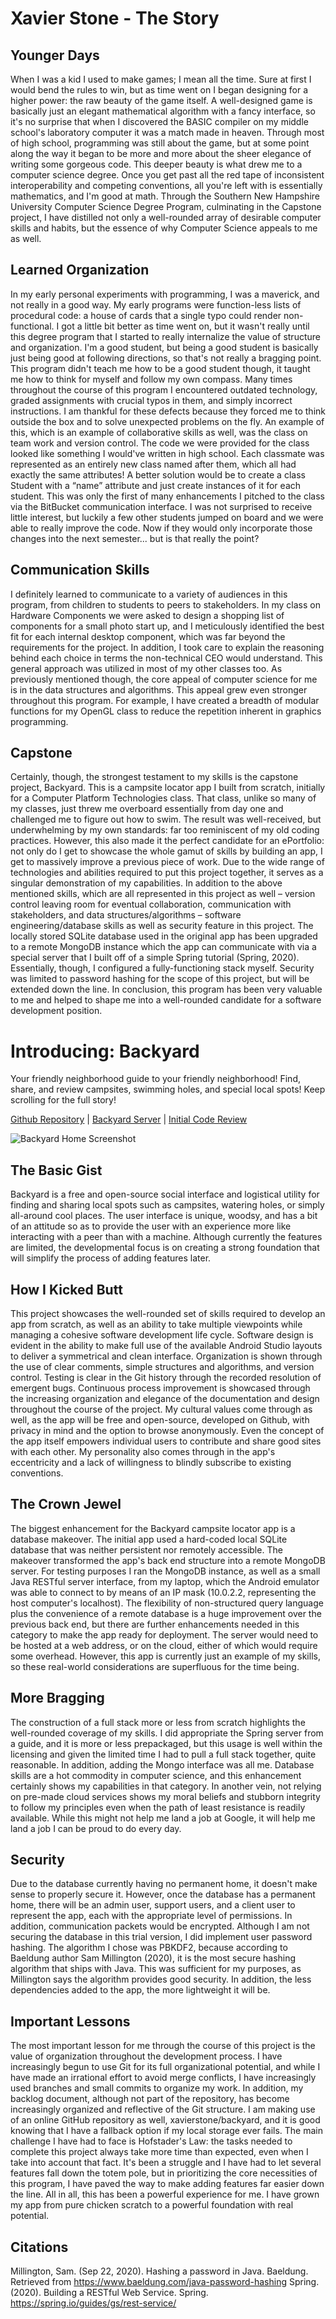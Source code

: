 # Xavier Stone - The Story

## Younger Days
   When I was a kid I used to make games; I mean all the time. Sure at first I would bend the rules to win, but as time went on I began designing for a higher power: the raw beauty of the game itself. A well-designed game is basically just an elegant mathematical algorithm with a fancy interface, so it's no surprise that when I discovered the BASIC compiler on my middle school's laboratory computer it was a match made in heaven. Through most of high school, programming was still about the game, but at some point along the way it began to be more and more about the sheer elegance of writing some gorgeous code. This deeper beauty is what drew me to a computer science degree. Once you get past all the red tape of inconsistent interoperability and competing conventions, all you're left with is essentially mathematics, and I'm good at math. Through the Southern New Hampshire University Computer Science Degree Program, culminating in the Capstone project, I have distilled not only a well-rounded array of desirable computer skills and habits, but the essence of why Computer Science appeals to me as well.

## Learned Organization
In my early personal experiments with programming, I was a maverick, and not really in a good way. My early programs were function-less lists of procedural code: a house of cards that a single typo could render non-functional. I got a little bit better as time went on, but it wasn't really until this degree program that I started to really internalize the value of structure and organization. I'm a good student, but being a good student is basically just being good at following directions, so that's not really a bragging point. This program didn't teach me how to be a good student though, it taught me how to think for myself and follow my own compass. Many times throughout the course of this program I encountered outdated technology, graded assignments with crucial typos in them, and simply incorrect instructions. I am thankful for these defects because they forced me to think outside the box and to solve unexpected problems on the fly. An example of this, which is an example of collaborative skills as well, was the class on team work and version control. The code we were provided for the class looked like something I would've written in high school. Each classmate was represented as an entirely new class named after them, which all had exactly the same attributes! A better solution would be to create a class Student with a “name” attribute and just create instances of it for each student. This was only the first of many enhancements I pitched to the class via the BitBucket communication interface. I was not surprised to receive little interest, but luckily a few other students jumped on board and we were able to really improve the code. Now if they would only incorporate those changes into the next semester... but is that really the point?

## Communication Skills
I definitely learned to communicate to a variety of audiences in this program, from children to students to peers to stakeholders. In my class on Hardware Components we were asked to design a shopping list of components for a small photo start up, and I meticulously identified the best fit for each internal desktop component, which was far beyond the requirements for the project. In addition, I took care to explain the reasoning behind each choice in terms the non-technical CEO would understand. This general approach was utilized in most of my other classes too. As previously mentioned though, the core appeal of computer science for me is in the data structures and algorithms. This appeal grew even stronger throughout this program. For example, I have created a breadth of modular functions for my OpenGL class to reduce the repetition inherent in graphics programming.

## Capstone
Certainly, though, the strongest testament to my skills is the capstone project, Backyard. This is a campsite locator app I built from scratch, initially for a Computer Platform Technologies class. That class, unlike so many of my classes, just threw me overboard essentially from day one and challenged me to figure out how to swim. The result was well-received, but underwhelming by my own standards: far too reminiscent of my old coding practices. However, this also made it the perfect candidate for an ePortfolio: not only do I get to showcase the whole gamut of skills by building an app, I get to massively improve a previous piece of work. Due to the wide range of technologies and abilities required to put this project together, it serves as a singular demonstration of my capabilities. In addition to the above mentioned skills, which are all represented in this project as well – version control leaving room for eventual collaboration, communication with stakeholders, and data structures/algorithms – software engineering/database skills as well as security feature in this project. The locally stored SQLite database used in the original app has been upgraded to a remote MongoDB instance which the app can communicate with via a special server that I built off of a simple Spring tutorial (Spring, 2020). Essentially, though, I configured a fully-functioning stack myself. Security was limited to password hashing for the scope of this project, but will be extended down the line. In conclusion, this program has been very valuable to me and helped to shape me into a well-rounded candidate for a software development position.

# Introducing: Backyard
Your friendly neighborhood guide to your friendly neighborhood!
Find, share, and review campsites, swimming holes, and special local spots!
Keep scrolling for the full story!

[Github Repository](https://github.com/xavierstone/backyard)  |  [Backyard Server](https://github.com/xavierstone/backyard_server)  |  [Initial Code Review](https://youtu.be/XGgiA1RYGAk "Code Review on Youtube")

![Backyard Home Screenshot](backyard_screenshot_main.png)

## The Basic Gist
Backyard is a free and open-source social interface and logistical utility for finding and sharing local spots such as campsites, watering holes, or simply all-around cool places. The user interface is unique, woodsy, and has a bit of an attitude so as to provide the user with an experience more like interacting with a peer than with a machine. Although currently the features are limited, the developmental focus is on creating a strong foundation that will simplify the process of adding features later.

## How I Kicked Butt
This project showcases the well-rounded set of skills required to develop an app from scratch, as well as an ability to take multiple viewpoints while managing a cohesive software development life cycle. Software design is evident in the ability to make full use of the available Android Studio layouts to deliver a symmetrical and clean interface. Organization is shown through the use of clear comments, simple structures and algorithms, and version control. Testing is clear in the Git history through the recorded resolution of emergent bugs. Continuous process improvement is showcased through the increasing organization and elegance of the documentation and design throughout the course of the project. My cultural values come through as well, as the app will be free and open-source, developed on Github, with privacy in mind and the option to browse anonymously. Even the concept of the app itself empowers individual users to contribute and share good sites with each other. My personality also comes through in the app's eccentricity and a lack of willingness to blindly subscribe to existing conventions.
    
## The Crown Jewel
The biggest enhancement for the Backyard campsite locator app is a database makeover. The initial app used a hard-coded local SQLite database that was neither persistent nor remotely accessible. The makeover transformed the app's back end structure into a remote MongoDB server. For testing purposes I ran the MongoDB instance, as well as a small Java RESTful server interface, from my laptop, which the Android emulator was able to connect to by means of an IP mask (10.0.2.2, representing the host computer's localhost). The flexibility of non-structured query language plus the convenience of a remote database is a huge improvement over the previous back end, but there are further enhancements needed in this category to make the app ready for deployment. The server would need to be hosted at a web address, or on the cloud, either of which would require some overhead. However, this app is currently just an example of my skills, so these real-world considerations are superfluous for the time being.

## More Bragging
The construction of a full stack more or less from scratch highlights the well-rounded coverage of my skills. I did appropriate the Spring server from a guide, and it is more or less prepackaged, but this usage is well within the licensing and given the limited time I had to pull a full stack together, quite reasonable. In addition, adding the Mongo interface was all me. Database skills are a hot commodity in computer science, and this enhancement certainly shows my capabilities in that category. In another vein, not relying on pre-made cloud services shows my moral beliefs and stubborn integrity to follow my principles even when the path of least resistance is readily available. While this might not help me land a job at Google, it will help me land a job I can be proud to do every day.
    
## Security
Due to the database currently having no permanent home, it doesn't make sense to properly secure it. However, once the database has a permanent home, there will be an admin user, support users, and a client user to represent the app, each with the appropriate level of permissions. In addition, communication packets would be encrypted. Although I am not securing the database in this trial version, I did implement user password hashing. The algorithm I chose was PBKDF2, because according to Baeldung author Sam Millington (2020), it is the most secure hashing algorithm that ships with Java. This was sufficient for my purposes, as Millington says the algorithm provides good security. In addition, the less dependencies added to the app, the more lightweight it will be.
    
## Important Lessons
The most important lesson for me through the course of this project is the value of organization throughout the development process. I have increasingly begun to use Git for its full organizational potential, and while I have made an irrational effort to avoid merge conflicts, I have increasingly used branches and small commits to organize my work. In addition, my backlog document, although not part of the repository, has become increasingly organized and reflective of the Git structure. I am making use of an online GitHub repository as well, xavierstone/backyard, and it is good knowing that I have a fallback option if my local storage ever fails. The main challenge I have had to face is Hofstader's Law: the tasks needed to complete this project always take more time than expected, even when I take into account that fact. It's been a struggle and I have had to let several features fall down the totem pole, but in prioritizing the core necessities of this program, I have paved the way to make adding features far easier down the line. All in all, this has been a powerful experience for me. I have grown my app from pure chicken scratch to a powerful foundation with real potential.

## Citations
Millington, Sam. (Sep 22, 2020). Hashing a password in Java. Baeldung. Retrieved from https://www.baeldung.com/java-password-hashing
Spring. (2020). Building a RESTful Web Service. Spring. https://spring.io/guides/gs/rest-service/
